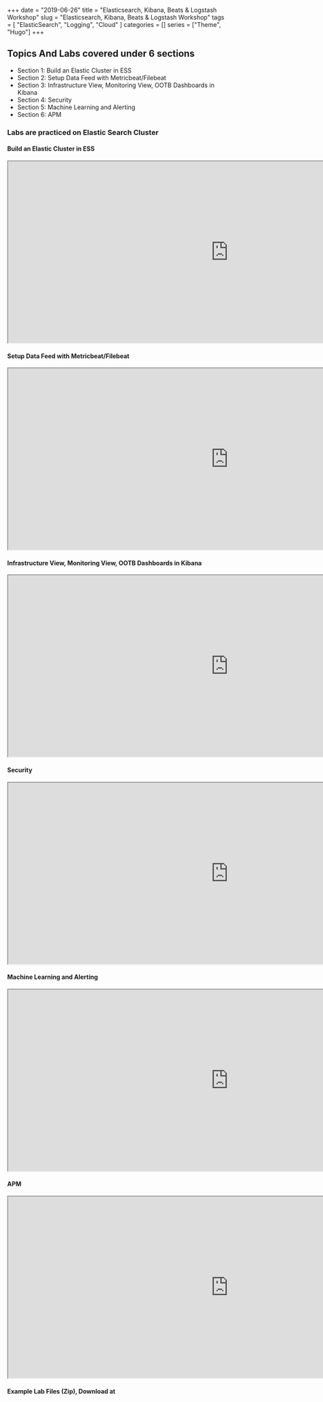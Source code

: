 +++
date = "2019-06-26"
title = "Elasticsearch, Kibana, Beats & Logstash Workshop"
slug = "Elasticsearch, Kibana, Beats & Logstash Workshop"
tags = [
    "ElasticSearch",
    "Logging",
    "Cloud"
]
categories = []
series = ["Theme", "Hugo"]
+++

## Topics And Labs covered under 6 sections 

* Section 1:  Build an Elastic Cluster in ESS 
* Section 2:  Setup Data Feed with Metricbeat/Filebeat
* Section 3:  Infrastructure View, Monitoring View, OOTB Dashboards in Kibana
* Section 4:  Security
* Section 5:  Machine Learning and Alerting
* Section 6:  APM




### Labs are practiced on Elastic Search Cluster

#### Build an Elastic Cluster in ESS 
  <iframe src="https://drive.google.com/file/d/1uOoL7gOxI3If8CucHSyJek7lUShIfPvp/preview" width="1020" height="420"></iframe>

#### Setup Data Feed with Metricbeat/Filebeat
  <iframe src="https://drive.google.com/file/d/15JQ3FztDgCKa9321jNutFqlt-ts7fjeK/preview" width="1020" height="420"></iframe>

#### Infrastructure View, Monitoring View, OOTB Dashboards in Kibana
  <iframe src="https://drive.google.com/file/d/1Bw5BQAlJLfjc67uMwLskq85DZ1Ms5qbR/preview" width="1020" height="420"></iframe>

#### Security
  <iframe src="https://drive.google.com/file/d/12gmri46S5kugxq9Y9GeCaYHL58IROySY/preview" width="1020" height="420"></iframe>

#### Machine Learning and Alerting
  <iframe src="https://drive.google.com/file/d/1hlbXruEcMwfzYGoOxa7LWjp5MrowyXko/preview" width="1020" height="420"></iframe>
 
#### APM
  <iframe src="https://drive.google.com/file/d/1H8sTqilfX6aXT7S98C3zI9SjB9Fih7Zd/preview" width="1020" height="420"></iframe>

#### Example Lab Files (Zip), Download at 
        
